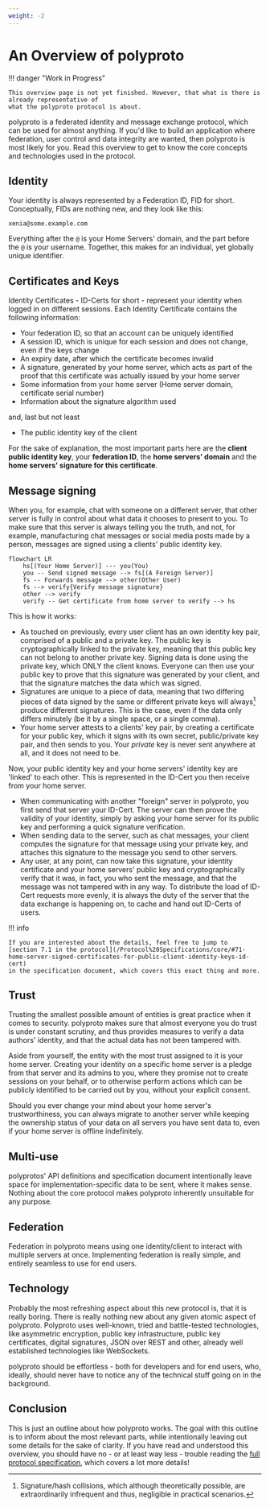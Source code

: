```yaml
---
weight: -2
---
```


# An Overview of polyproto

!!! danger "Work in Progress"

    This overview page is not yet finished. However, that what is there is already representative of
    what the polyproto protocol is about.

polyproto is a federated identity and message exchange protocol, which can be used for almost anything.
If you'd like to build an application where federation, user control and data integrity are wanted,
then polyproto is most likely for you. Read this overview to get to know the core concepts and technologies
used in the protocol. 

## Identity

Your identity is always represented by a Federation ID, FID for short. Conceptually, FIDs are nothing new,
and they look like this: 

`xenia@some.example.com`

Everything after the `@` is your Home Servers' domain, and the part before the `@` is your username.
Together, this makes for an individual, yet globally unique identifier.

## Certificates and Keys

Identity Certificates - ID-Certs for short - represent your identity when logged in on different sessions.
Each Identity Certificate contains the following information:

- Your federation ID, so that an account can be uniquely identified
- A session ID, which is unique for each session and does not change, even if the keys change
- An expiry date, after which the certificate becomes invalid
- A signature, generated by your home server, which acts as part of the proof that this certificate was
  actually issued by your home server
- Some information from your home server (Home server domain, certificate serial number)
- Information about the signature algorithm used

and, last but not least

- The public identity key of the client

For the sake of explanation, the most important parts here are the **client public identity key**, your
**federation ID**, the **home servers' domain** and the **home servers' signature for this certificate**.

## Message signing

When you, for example, chat with someone on a different server, that other server is fully in control
about what data it chooses to present to you. To make sure that this server is always telling you the
truth, and not, for example, manufacturing chat messages or social media posts made by a person, messages
are signed using a clients' public identity key.

```mermaid
flowchart LR
    hs[(Your Home Server)] --- you(You)
    you -- Send signed message --> fs[(A Foreign Server)]
    fs -- Forwards message --> other(Other User)
    fs --> verify{Verify message signature}
    other --> verify
    verify -- Get certificate from home server to verify --> hs
```

This is how it works:

- As touched on previously, every user client has an own identity key pair, comprised of a public and
  a private key. The public key is cryptographically linked to the private key, meaning that this public
  key can not belong to another private key. Signing data is done using the private key, which ONLY the
  client knows. Everyone can then use your public key to prove that this signature was generated by
  your client, and that the signature matches the data which was signed.
- Signatures are unique to a piece of data, meaning that two differing pieces of data signed by the same
  or different private keys will always[^1] produce different signatures. This is the case, even if the
  data only differs minutely (be it by a single space, or a single comma).
- Your home server attests to a clients' key pair, by creating a certificate for your public key, which
  it signs with its own secret, public/private key pair, and then sends to you. Your *private* key is never
  sent anywhere at all, and it does not need to be.

[^1]: Signature/hash collisions, which although theoretically possible, are extraordinarily infrequent and thus, negligible in practical scenarios.

Now, your public identity key and your home servers' identity key are 'linked' to each other. This is
represented in the ID-Cert you then receive from your home server.

- When communicating with another "foreign" server in polyproto, you first send that server your ID-Cert.
  The server can then prove the validity of your identity, simply by asking your home server for its public
  key and performing a quick signature verification. 
- When sending data to the server, such as chat messages, your client computes the signature for that
  message using your private key, and attaches this signature to the message you send to other servers. 
- Any user, at any point, can now take this signature, your identity certificate and your home servers'
  public key and cryptographically verify that it was, in fact, you who sent the message, and that the
  message was not tampered with in any way. To distribute the load of ID-Cert requests more evenly, it
  is always the duty of the server that the data exchange is happening on, to cache and hand out ID-Certs
  of users.

!!! info 

    If you are interested about the details, feel free to jump to 
    [section 7.1 in the protocol](/Protocol%20Specifications/core/#71-home-server-signed-certificates-for-public-client-identity-keys-id-cert)
    in the specification document, which covers this exact thing and more.

## Trust

Trusting the smallest possible amount of entities is great practice when it comes to security.
polyproto makes sure that almost everyone you do trust is under constant scrutiny, and thus provides
measures to verify a data authors' identity, and that the actual data has not been tampered with.

Aside from yourself, the entity with the most trust assigned to it is your home server. Creating your
identity on a specific home server is a pledge from that server and its admins to you, where they promise
not to create sessions on your behalf, or to otherwise perform actions which can be publicly identified
to be carried out by you, without your explicit consent.

Should you ever change your mind about your home server's trustworthiness, you can always migrate to another
server while keeping the ownership status of your data on all servers you have sent data to, even if
your home server is offline indefinitely.

## Multi-use

polyprotos' API definitions and specification document intentionally leave space for implementation-specific
data to be sent, where it makes sense. Nothing about the core protocol makes polyproto inherently unsuitable
for any purpose.

## Federation

Federation in polyproto means using one identity/client to interact with multiple servers at once.
Implementing federation is really simple, and entirely seamless to use for end users.

## Technology

Probably the most refreshing aspect about this new protocol is, that it is really boring. There is really
nothing new about any given atomic aspect of polyproto. Polyproto uses well-known, tried and battle-tested
technologies, like asymmetric encryption, public key infrastructure, public key certificates, digital signatures,
JSON over REST and other, already well established technologies like WebSockets.

polyproto should be effortless - both for developers and for end users, who, ideally, should never have to
notice any of the technical stuff going on in the background.

## **Conclusion**

This is just an outline about how polyproto works. The goal with this outline is to inform about the most
relevant parts, while intentionally leaving out some details for the sake of clarity. If you have read
and understood this overview, you should have no - or at least way less - trouble reading the
[full protocol specification](/Protocol%20Specifications/core), which covers a lot more details!